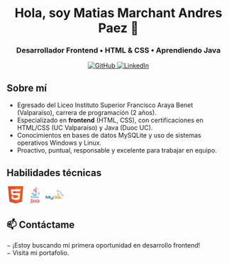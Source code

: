 <div align="center">
  <h1>Hola, soy Matias Marchant Andres Paez 👋</h1>
  <h3>Desarrollador Frontend • HTML & CSS • Aprendiendo Java</h3>
</div>

<div id="badges" align="center">
  <a href="https://github.com/tu-usuario">
    <img src="https://img.shields.io/badge/GitHub-Profile-black?style=for-the-badge&logo=github" alt="GitHub"/>
  </a>
  <a href="https://www.linkedin.com/in/tu-perfil">
    <img src="https://img.shields.io/badge/LinkedIn-Profile-blue?style=for-the-badge&logo=linkedin" alt="LinkedIn"/>
  </a>
</div>

<h2>Sobre mí</h2>
<ul>
  <li>Egresado del Liceo Instituto Superior Francisco Araya Benet (Valparaíso), carrera de programación (2 años).</li>
  <li>Especializado en <strong>frontend</strong> (HTML, CSS), con certificaciones en HTML/CSS (UC Valparaíso) y Java (Duoc UC).</li>
  <li>Conocimientos en bases de datos MySQLite y uso de sistemas operativos Windows y Linux.</li>
  <li>Proactivo, puntual, responsable y excelente para trabajar en equipo.</li>
</ul>

<h2>Habilidades técnicas</h2>
<div>
  <img src="https://github.com/devicons/devicon/blob/master/icons/html5/html5-original.svg" alt="HTML5" width="40" height="40"/>
  <img src="https://github.com/devicons/devicon/blob/master/icons/java/java-original-wordmark.svg" alt="Java" width="40" height="40"/>
  <img src="https://github.com/devicons/devicon/blob/master/icons/mysql/mysql-original-wordmark.svg" alt="MySQL" width="40" height="40"/>
</div>

<h2>📫 Contáctame</h2>
<p>
  − ¡Estoy buscando mi primera oportunidad en desarrollo frontend!<br/>
  − Visita mi portafolio.
</p>
